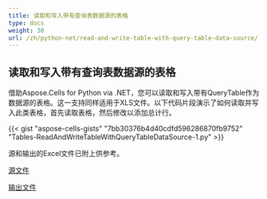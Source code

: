 ```yaml
---
title: 读取和写入带有查询表数据源的表格
type: docs
weight: 30
url: /zh/python-net/read-and-write-table-with-query-table-data-source/
---
```


## **读取和写入带有查询表数据源的表格**
借助Aspose.Cells for Python via .NET，您可以读取和写入带有QueryTable作为数据源的表格。这一支持同样适用于XLS文件。以下代码片段演示了如何读取并写入此类表格，首先读取表格，然后修改以添加总计行。

{{< gist "aspose-cells-gists" "7bb30376b4d40cdfd596286870fb9752" "Tables-ReadAndWriteTableWithQueryTableDataSource-1.py" >}}

源和输出的Excel文件已附上供参考。

[源文件](96928091.xls)

[输出文件](96928092.xls)

